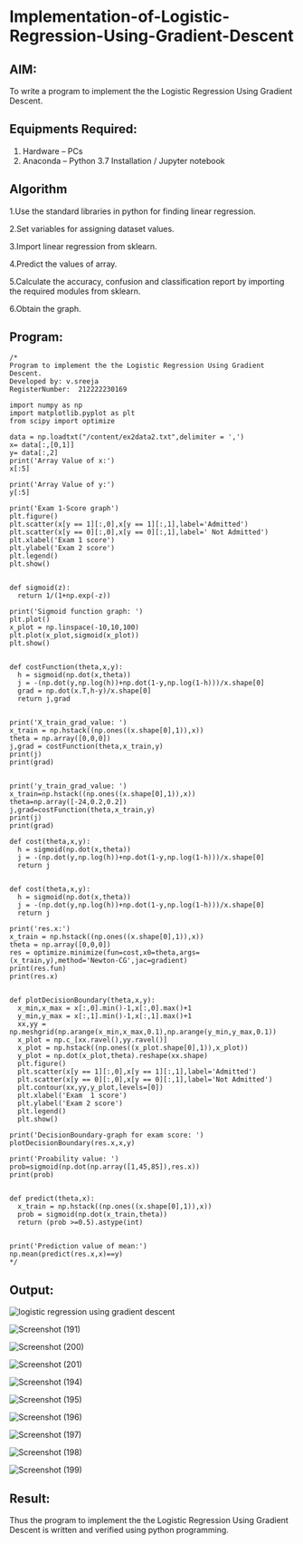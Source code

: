 # Implementation-of-Logistic-Regression-Using-Gradient-Descent

## AIM:
To write a program to implement the the Logistic Regression Using Gradient Descent.

## Equipments Required:
1. Hardware – PCs
2. Anaconda – Python 3.7 Installation / Jupyter notebook

## Algorithm
1.Use the standard libraries in python for finding linear regression. 

2.Set variables for assigning dataset values. 

3.Import linear regression from sklearn. 

4.Predict the values of array. 

5.Calculate the accuracy, confusion and classification report by importing the required modules from sklearn. 

6.Obtain the graph.  

## Program:
```
/*
Program to implement the the Logistic Regression Using Gradient Descent.
Developed by: v.sreeja
RegisterNumber:  212222230169

import numpy as np
import matplotlib.pyplot as plt
from scipy import optimize

data = np.loadtxt("/content/ex2data2.txt",delimiter = ',')
x= data[:,[0,1]]
y= data[:,2]
print('Array Value of x:')
x[:5]

print('Array Value of y:')
y[:5]

print('Exam 1-Score graph')
plt.figure()
plt.scatter(x[y == 1][:,0],x[y == 1][:,1],label='Admitted')
plt.scatter(x[y == 0][:,0],x[y == 0][:,1],label=' Not Admitted')
plt.xlabel('Exam 1 score')
plt.ylabel('Exam 2 score')
plt.legend()
plt.show()


def sigmoid(z):
  return 1/(1+np.exp(-z))
  
print('Sigmoid function graph: ')
plt.plot()
x_plot = np.linspace(-10,10,100)
plt.plot(x_plot,sigmoid(x_plot))
plt.show()


def costFunction(theta,x,y):
  h = sigmoid(np.dot(x,theta))
  j = -(np.dot(y,np.log(h))+np.dot(1-y,np.log(1-h)))/x.shape[0]
  grad = np.dot(x.T,h-y)/x.shape[0]
  return j,grad


print('X_train_grad_value: ')
x_train = np.hstack((np.ones((x.shape[0],1)),x))
theta = np.array([0,0,0])
j,grad = costFunction(theta,x_train,y)
print(j)
print(grad)


print('y_train_grad_value: ')
x_train=np.hstack((np.ones((x.shape[0],1)),x))
theta=np.array([-24,0.2,0.2])
j,grad=costFunction(theta,x_train,y)
print(j)
print(grad)

def cost(theta,x,y):
  h = sigmoid(np.dot(x,theta))
  j = -(np.dot(y,np.log(h))+np.dot(1-y,np.log(1-h)))/x.shape[0]
  return j


def cost(theta,x,y):
  h = sigmoid(np.dot(x,theta))
  j = -(np.dot(y,np.log(h))+np.dot(1-y,np.log(1-h)))/x.shape[0]
  return j

print('res.x:')
x_train = np.hstack((np.ones((x.shape[0],1)),x))
theta = np.array([0,0,0])
res = optimize.minimize(fun=cost,x0=theta,args=(x_train,y),method='Newton-CG',jac=gradient)
print(res.fun)
print(res.x)


def plotDecisionBoundary(theta,x,y):
  x_min,x_max = x[:,0].min()-1,x[:,0].max()+1
  y_min,y_max = x[:,1].min()-1,x[:,1].max()+1
  xx,yy = np.meshgrid(np.arange(x_min,x_max,0.1),np.arange(y_min,y_max,0.1))
  x_plot = np.c_[xx.ravel(),yy.ravel()]
  x_plot = np.hstack((np.ones((x_plot.shape[0],1)),x_plot))
  y_plot = np.dot(x_plot,theta).reshape(xx.shape)
  plt.figure()
  plt.scatter(x[y == 1][:,0],x[y == 1][:,1],label='Admitted')
  plt.scatter(x[y == 0][:,0],x[y == 0][:,1],label='Not Admitted')
  plt.contour(xx,yy,y_plot,levels=[0])
  plt.xlabel('Exam  1 score')
  plt.ylabel('Exam 2 score')
  plt.legend()
  plt.show()

print('DecisionBoundary-graph for exam score: ')
plotDecisionBoundary(res.x,x,y)

print('Proability value: ')
prob=sigmoid(np.dot(np.array([1,45,85]),res.x))
print(prob)


def predict(theta,x):
  x_train = np.hstack((np.ones((x.shape[0],1)),x))
  prob = sigmoid(np.dot(x_train,theta))
  return (prob >=0.5).astype(int)


print('Prediction value of mean:')
np.mean(predict(res.x,x)==y)
*/
```
## Output:
![logistic regression using gradient descent](sam.png)

![Screenshot (191)](https://github.com/VelasiriSreeja/-Implementation-of-Logistic-Regression-Using-Gradient-Descent/assets/118344328/0bda247f-142b-430e-9c28-2c1089fcaba6)


![Screenshot (200)](https://github.com/VelasiriSreeja/-Implementation-of-Logistic-Regression-Using-Gradient-Descent/assets/118344328/49499b4c-af17-4834-97f1-9011ff1bbe29)


![Screenshot (201)](https://github.com/VelasiriSreeja/-Implementation-of-Logistic-Regression-Using-Gradient-Descent/assets/118344328/59fb1634-37cd-42d2-a868-c7330d838f31)



![Screenshot (194)](https://github.com/VelasiriSreeja/-Implementation-of-Logistic-Regression-Using-Gradient-Descent/assets/118344328/25d64a73-c2a2-43ad-9252-ed345bcf75b9)

![Screenshot (195)](https://github.com/VelasiriSreeja/-Implementation-of-Logistic-Regression-Using-Gradient-Descent/assets/118344328/2e0d17aa-c44a-4e5a-9a56-d5e301247e98)

![Screenshot (196)](https://github.com/VelasiriSreeja/-Implementation-of-Logistic-Regression-Using-Gradient-Descent/assets/118344328/7290933e-1a1e-4289-bb13-cff1d07b8015)


![Screenshot (197)](https://github.com/VelasiriSreeja/-Implementation-of-Logistic-Regression-Using-Gradient-Descent/assets/118344328/ef83d3ef-7fdb-4b99-99e5-fd9988ba7699)

![Screenshot (198)](https://github.com/VelasiriSreeja/-Implementation-of-Logistic-Regression-Using-Gradient-Descent/assets/118344328/76abf075-e146-49c1-99bf-1e1a500e9996)


![Screenshot (199)](https://github.com/VelasiriSreeja/-Implementation-of-Logistic-Regression-Using-Gradient-Descent/assets/118344328/bbf30107-3710-4a2e-97ba-1df58655b14f)





## Result:
Thus the program to implement the the Logistic Regression Using Gradient Descent is written and verified using python programming.

